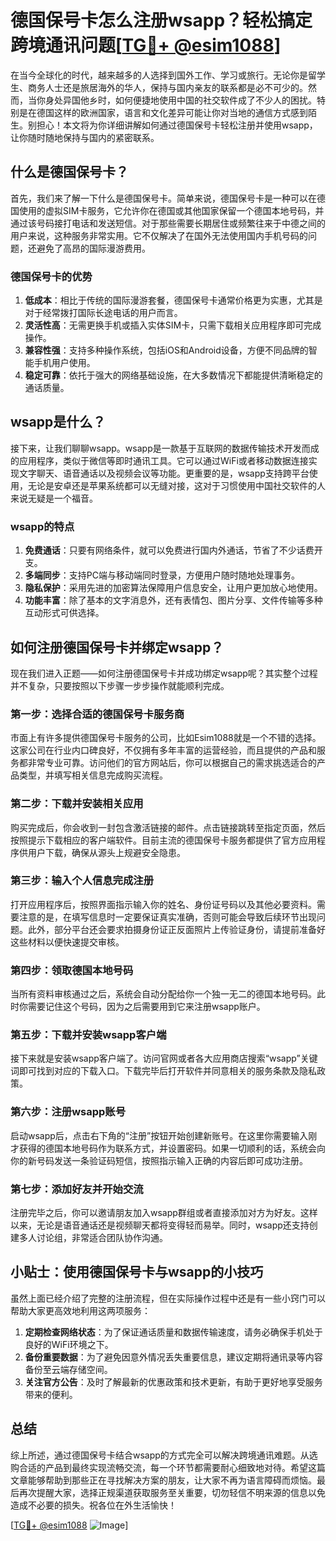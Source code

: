 # 德国保号卡怎么注册wsapp？轻松搞定跨境通讯问题[[TG💪+ @esim1088](https://t.me/s/esim1088)]

在当今全球化的时代，越来越多的人选择到国外工作、学习或旅行。无论你是留学生、商务人士还是旅居海外的华人，保持与国内亲友的联系都是必不可少的。然而，当你身处异国他乡时，如何便捷地使用中国的社交软件成了不少人的困扰。特别是在德国这样的欧洲国家，语言和文化差异可能让你对当地的通信方式感到陌生。别担心！本文将为你详细讲解如何通过德国保号卡轻松注册并使用wsapp，让你随时随地保持与国内的紧密联系。

## 什么是德国保号卡？

首先，我们来了解一下什么是德国保号卡。简单来说，德国保号卡是一种可以在德国使用的虚拟SIM卡服务，它允许你在德国或其他国家保留一个德国本地号码，并通过该号码接打电话和发送短信。对于那些需要长期居住或频繁往来于中德之间的用户来说，这种服务非常实用。它不仅解决了在国外无法使用国内手机号码的问题，还避免了高昂的国际漫游费用。

### 德国保号卡的优势

1. **低成本**：相比于传统的国际漫游套餐，德国保号卡通常价格更为实惠，尤其是对于经常拨打国际长途电话的用户而言。
2. **灵活性高**：无需更换手机或插入实体SIM卡，只需下载相关应用程序即可完成操作。
3. **兼容性强**：支持多种操作系统，包括iOS和Android设备，方便不同品牌的智能手机用户使用。
4. **稳定可靠**：依托于强大的网络基础设施，在大多数情况下都能提供清晰稳定的通话质量。

## wsapp是什么？

接下来，让我们聊聊wsapp。wsapp是一款基于互联网的数据传输技术开发而成的应用程序，类似于微信等即时通讯工具。它可以通过WiFi或者移动数据连接实现文字聊天、语音通话以及视频会议等功能。更重要的是，wsapp支持跨平台使用，无论是安卓还是苹果系统都可以无缝对接，这对于习惯使用中国社交软件的人来说无疑是一个福音。

### wsapp的特点

1. **免费通话**：只要有网络条件，就可以免费进行国内外通话，节省了不少话费开支。
2. **多端同步**：支持PC端与移动端同时登录，方便用户随时随地处理事务。
3. **隐私保护**：采用先进的加密算法保障用户信息安全，让用户更加放心地使用。
4. **功能丰富**：除了基本的文字消息外，还有表情包、图片分享、文件传输等多种互动形式可供选择。

## 如何注册德国保号卡并绑定wsapp？

现在我们进入正题——如何注册德国保号卡并成功绑定wsapp呢？其实整个过程并不复杂，只要按照以下步骤一步步操作就能顺利完成。

### 第一步：选择合适的德国保号卡服务商

市面上有许多提供德国保号卡服务的公司，比如Esim1088就是一个不错的选择。这家公司在行业内口碑良好，不仅拥有多年丰富的运营经验，而且提供的产品和服务都非常专业可靠。访问他们的官方网站后，你可以根据自己的需求挑选适合的产品类型，并填写相关信息完成购买流程。

### 第二步：下载并安装相关应用

购买完成后，你会收到一封包含激活链接的邮件。点击链接跳转至指定页面，然后按照提示下载相应的客户端软件。目前主流的德国保号卡服务都提供了官方应用程序供用户下载，确保从源头上规避安全隐患。

### 第三步：输入个人信息完成注册

打开应用程序后，按照界面指示输入你的姓名、身份证号码以及其他必要资料。需要注意的是，在填写信息时一定要保证真实准确，否则可能会导致后续环节出现问题。此外，部分平台还会要求拍摄身份证正反面照片上传验证身份，请提前准备好这些材料以便快速提交审核。

### 第四步：领取德国本地号码

当所有资料审核通过之后，系统会自动分配给你一个独一无二的德国本地号码。此时你需要记住这个号码，因为之后需要用到它来注册wsapp账户。

### 第五步：下载并安装wsapp客户端

接下来就是安装wsapp客户端了。访问官网或者各大应用商店搜索“wsapp”关键词即可找到对应的下载入口。下载完毕后打开软件并同意相关的服务条款及隐私政策。

### 第六步：注册wsapp账号

启动wsapp后，点击右下角的“注册”按钮开始创建新账号。在这里你需要输入刚才获得的德国本地号码作为联系方式，并设置密码。如果一切顺利的话，系统会向你的新号码发送一条验证码短信，按照指示输入正确的内容后即可成功注册。

### 第七步：添加好友并开始交流

注册完毕之后，你可以邀请朋友加入wsapp群组或者直接添加对方为好友。这样以来，无论是语音通话还是视频聊天都将变得轻而易举。同时，wsapp还支持创建多人讨论组，非常适合团队协作沟通。

## 小贴士：使用德国保号卡与wsapp的小技巧

虽然上面已经介绍了完整的注册流程，但在实际操作过程中还是有一些小窍门可以帮助大家更高效地利用这两项服务：

1. **定期检查网络状态**：为了保证通话质量和数据传输速度，请务必确保手机处于良好的WiFi环境之下。
2. **备份重要数据**：为了避免因意外情况丢失重要信息，建议定期将通讯录等内容备份至云端存储空间。
3. **关注官方公告**：及时了解最新的优惠政策和技术更新，有助于更好地享受服务带来的便利。

## 总结

综上所述，通过德国保号卡结合wsapp的方式完全可以解决跨境通讯难题。从选购合适的产品到最终实现流畅交流，每一个环节都需要耐心细致地对待。希望这篇文章能够帮助到那些正在寻找解决方案的朋友，让大家不再为语言障碍而烦恼。最后再次提醒大家，选择正规渠道获取服务至关重要，切勿轻信不明来源的信息以免造成不必要的损失。祝各位在外生活愉快！

[[TG💪+ @esim1088](https://t.me/s/esim1088) ![Image](https://i.postimg.cc/4NQfJmqS/Snipaste-2025-05-13-00-14-12.png)]